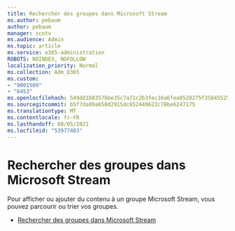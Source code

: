 ```yaml
---
title: Rechercher des groupes dans Microsoft Stream
ms.author: pebaum
author: pebaum
manager: scotv
ms.audience: Admin
ms.topic: article
ms.service: o365-administration
ROBOTS: NOINDEX, NOFOLLOW
localization_priority: Normal
ms.collection: Adm_O365
ms.custom:
- "9001509"
- "6453"
ms.openlocfilehash: 549dd1b0357bbe35c7a71c2b3fec16a6fea0520275f35845525aa28f8e7980c2
ms.sourcegitcommit: b5f7da89a650d2915dc652449623c78be6247175
ms.translationtype: MT
ms.contentlocale: fr-FR
ms.lasthandoff: 08/05/2021
ms.locfileid: "53977403"
---
```

# <a name="find-groups-in-microsoft-stream"></a>Rechercher des groupes dans Microsoft Stream

Pour afficher ou ajouter du contenu à un groupe Microsoft Stream, vous pouvez parcourir ou trier vos groupes.  

- [Rechercher des groupes dans Microsoft Stream](https://docs.microsoft.com/stream/portal-browse-filter-groups)

